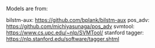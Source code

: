 Models are from:

bilstm-aux: https://github.com/bplank/bilstm-aux
pos_adv: https://github.com/michiyasunaga/pos_adv
svmtool: https://www.cs.upc.edu/~nlp/SVMTool/
stanford tagger: https://nlp.stanford.edu/software/tagger.shtml

